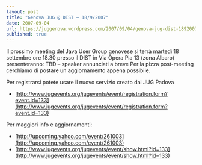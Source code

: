 ```yaml
---
layout: post
title: "Genova JUG @ DIST – 18/9/2007"
date: 2007-09-04
url: https://juggenova.wordpress.com/2007/09/04/genova-jug-dist-1892007/
published: true 
---
```


Il prossimo meeting del Java User Group genovese si terrà martedì 18 settembre ore 18.30 presso il DIST in Via Opera Pia 13 (zona Albaro)  
presenteranno: TBD – speaker annunciati a breve Per la pizza post-meeting cerchiamo di postare un aggiornamento appena possibile. 

Per registrarsi potete usare il nuovo servizio creato dal JUG Padova 
* [http://www.jugevents.org/jugevents/event/registration.form?event.id=133](http://www.jugevents.org/jugevents/event/registration.form?event.id=133) 

Per maggiori info e aggiornamenti: 
* [http://upcoming.yahoo.com/event/261003](http://upcoming.yahoo.com/event/261003) 
* [http://www.jugevents.org/jugevents/event/show.html?id=133](http://www.jugevents.org/jugevents/event/show.html?id=133)



